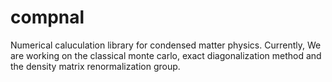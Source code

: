 # compnal
Numerical caluculation library for condensed matter physics.
Currently, We are working on the classical monte carlo, exact diagonalization method and the density matrix renormalization group.

